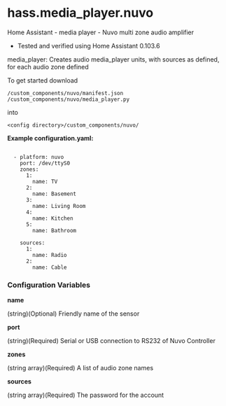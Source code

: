 # hass.media_player.nuvo
Home Assistant - media player - Nuvo multi zone audio amplifier

- Tested and verified using Home Assistant 0.103.6


media_player:
Creates audio media_player units, with sources as defined, for each audio zone defined


To get started download
```
/custom_components/nuvo/manifest.json
/custom_components/nuvo/media_player.py
```
into
```
<config directory>/custom_components/nuvo/
```

**Example configuration.yaml:**

```yawl

  - platform: nuvo
    port: /dev/ttyS0
    zones:
      1:
        name: TV
      2:
        name: Basement
      3:
        name: Living Room
      4:
        name: Kitchen
      5:
        name: Bathroom
        
    sources:
      1:
        name: Radio
      2:
        name: Cable

```
### Configuration Variables

**name**

  (string)(Optional) Friendly name of the sensor

**port**

  (string)(Required) Serial or USB connection to RS232 of Nuvo Controller

**zones**

  (string array)(Required) A list of audio zone names
  
**sources**

(string array)(Required) The password for the account


